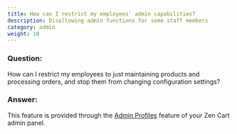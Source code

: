 ```yaml
---
title: How can I restrict my employees' admin capabilities?
description: Disallowing admin functions for some staff members
category: admin
weight: 10
---
```


### Question: 
How can I restrict my employees to just maintaining products and processing orders, and stop them from changing configuration settings?

### Answer: 
This feature is provided through the [Admin Profiles](/user/admin_pages/admins/admin_profiles/) feature of your Zen Cart admin panel. 
